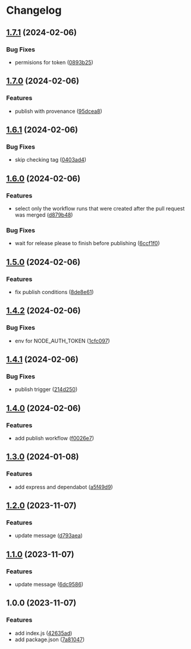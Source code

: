 # Changelog

## [1.7.1](https://github.com/Vunovati/automatic-octo-rotary-phone/compare/v1.7.0...v1.7.1) (2024-02-06)


### Bug Fixes

* permisions for token ([0893b25](https://github.com/Vunovati/automatic-octo-rotary-phone/commit/0893b254555a7deaaa8fea4119ecd190ab211368))

## [1.7.0](https://github.com/Vunovati/automatic-octo-rotary-phone/compare/v1.6.1...v1.7.0) (2024-02-06)


### Features

* publish with provenance ([95dcea8](https://github.com/Vunovati/automatic-octo-rotary-phone/commit/95dcea8dfa15ee121f44f5e6043ea31b6f5a78bb))

## [1.6.1](https://github.com/Vunovati/automatic-octo-rotary-phone/compare/v1.6.0...v1.6.1) (2024-02-06)


### Bug Fixes

* skip checking tag ([0403ad4](https://github.com/Vunovati/automatic-octo-rotary-phone/commit/0403ad44b868845e7daf585c3c7ef15149383ea1))

## [1.6.0](https://github.com/Vunovati/automatic-octo-rotary-phone/compare/v1.5.0...v1.6.0) (2024-02-06)


### Features

* select only the workflow runs that were created after the pull request was merged ([d879b48](https://github.com/Vunovati/automatic-octo-rotary-phone/commit/d879b481094fa8304dab7499419add38a51155d7))


### Bug Fixes

* wait for release please to finish before publishing ([6ccf1f0](https://github.com/Vunovati/automatic-octo-rotary-phone/commit/6ccf1f0bc7f1726f29ad2c3ae057cdcac47ef575))

## [1.5.0](https://github.com/Vunovati/automatic-octo-rotary-phone/compare/v1.4.2...v1.5.0) (2024-02-06)


### Features

* fix publish conditions ([8de8e61](https://github.com/Vunovati/automatic-octo-rotary-phone/commit/8de8e61a7456eb0b523b5282b25eb60ae848fceb))

## [1.4.2](https://github.com/Vunovati/automatic-octo-rotary-phone/compare/v1.4.1...v1.4.2) (2024-02-06)


### Bug Fixes

* env for NODE_AUTH_TOKEN ([1cfc097](https://github.com/Vunovati/automatic-octo-rotary-phone/commit/1cfc097deb755e4209c42021b0d62d77fb37cc70))

## [1.4.1](https://github.com/Vunovati/automatic-octo-rotary-phone/compare/v1.4.0...v1.4.1) (2024-02-06)


### Bug Fixes

* publish trigger ([214d250](https://github.com/Vunovati/automatic-octo-rotary-phone/commit/214d250f3f63555b17a6bafde300dfd3582ba80a))

## [1.4.0](https://github.com/Vunovati/automatic-octo-rotary-phone/compare/v1.3.0...v1.4.0) (2024-02-06)


### Features

* add publish workflow ([f0026e7](https://github.com/Vunovati/automatic-octo-rotary-phone/commit/f0026e734b685b39ac40bdad174ca367ab95a81c))

## [1.3.0](https://github.com/Vunovati/automatic-octo-rotary-phone/compare/v1.2.0...v1.3.0) (2024-01-08)


### Features

* add express and dependabot ([a5f49d9](https://github.com/Vunovati/automatic-octo-rotary-phone/commit/a5f49d9490f417da9b22523ed2ed4868b0ab339f))

## [1.2.0](https://github.com/Vunovati/automatic-octo-rotary-phone/compare/v1.1.0...v1.2.0) (2023-11-07)


### Features

* update message ([d793aea](https://github.com/Vunovati/automatic-octo-rotary-phone/commit/d793aea17b17784bd9850faf879f1b5c0e0845a7))

## [1.1.0](https://github.com/Vunovati/automatic-octo-rotary-phone/compare/v1.0.0...v1.1.0) (2023-11-07)


### Features

* update message ([6dc9586](https://github.com/Vunovati/automatic-octo-rotary-phone/commit/6dc95865e2bc82d1f0ba38f108793fd277c9d649))

## 1.0.0 (2023-11-07)


### Features

* add index.js ([42635ad](https://github.com/Vunovati/automatic-octo-rotary-phone/commit/42635ad3554124f3f28d408705e9cf4c5c38c519))
* add package.json ([7a81047](https://github.com/Vunovati/automatic-octo-rotary-phone/commit/7a81047bd06d02b1f59c42f3f040a343d19d1c1a))
